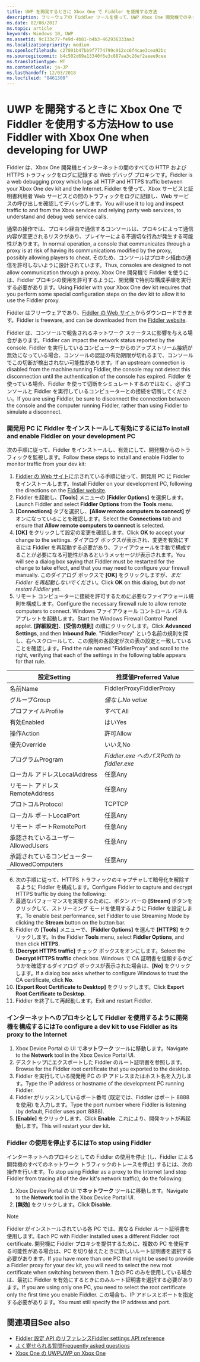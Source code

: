 ```yaml
---
title: UWP を開発するときに Xbox One で Fiddler を使用する方法
description: フリーウェアの Fiddler ツールを使って、UWP Xbox One 開発機でのネットワーク トラフィックを確認する方法について説明します。
ms.date: 02/08/2017
ms.topic: article
keywords: Windows 10, UWP
ms.assetid: 9c133c77-fe9d-4b81-b4b3-462936333aa3
ms.localizationpriority: medium
ms.openlocfilehash: c27891b47bb9f7774799c912cc6f4cae3cea92bc
ms.sourcegitcommit: b4c502d69a13340f6e3c887aa3c26ef2aeee9cee
ms.translationtype: MT
ms.contentlocale: ja-JP
ms.lasthandoff: 12/03/2018
ms.locfileid: "8461308"
---
```

# <a name="how-to-use-fiddler-with-xbox-one-when-developing-for-uwp"></a><span data-ttu-id="b8c40-104">UWP を開発するときに Xbox One で Fiddler を使用する方法</span><span class="sxs-lookup"><span data-stu-id="b8c40-104">How to use Fiddler with Xbox One when developing for UWP</span></span>

<span data-ttu-id="b8c40-105">Fiddler は、Xbox One 開発機とインターネットの間のすべての HTTP および HTTPS トラフィックをログに記録する Web デバッグ プロキシです。</span><span class="sxs-lookup"><span data-stu-id="b8c40-105">Fiddler is a web debugging proxy which logs all HTTP and HTTPS traffic between your Xbox One dev kit and the Internet.</span></span> <span data-ttu-id="b8c40-106">Fiddler を使って、Xbox サービスと証明書利用者 Web サービスとの間のトラフィックをログに記録し、Web サービスの呼び出しを確認してデバッグします。</span><span class="sxs-lookup"><span data-stu-id="b8c40-106">You will use it to log and inspect traffic to and from the Xbox services and relying party web services, to understand and debug web service calls.</span></span> 

<span data-ttu-id="b8c40-107">通常の操作では、プロキシ経由で通信するコンソールは、プロキシによって通信内容が変更されるリスクがあり、プレイヤーによる不適切な行為が発生する可能性があります。</span><span class="sxs-lookup"><span data-stu-id="b8c40-107">In normal operation, a console that communicates through a proxy is at risk of having its communications modified by the proxy, possibly allowing players to cheat.</span></span> <span data-ttu-id="b8c40-108">そのため、コンソールはプロキシ経由の通信を許可しないように設計されています。</span><span class="sxs-lookup"><span data-stu-id="b8c40-108">Thus, consoles are designed to not allow communication through a proxy.</span></span> <span data-ttu-id="b8c40-109">Xbox One 開発機で Fiddler を使うには、Fiddler プロキシの使用を許可するように、開発機で特別な構成手順を実行する必要があります。</span><span class="sxs-lookup"><span data-stu-id="b8c40-109">Using Fiddler with your Xbox One dev kit requires that you perform some special configuration steps on the dev kit to allow it to use the Fiddler proxy.</span></span> 

<span data-ttu-id="b8c40-110">Fiddler はフリーウェアであり、[Fiddler の Web サイト](http://www.fiddler2.com/fiddler2/)からダウンロードできます。</span><span class="sxs-lookup"><span data-stu-id="b8c40-110">Fiddler is freeware, and can be downloaded from the [Fiddler website](http://www.fiddler2.com/fiddler2/).</span></span> 

<span data-ttu-id="b8c40-111">Fiddler は、コンソールで報告されるネットワーク ステータスに影響を与える場合があります。</span><span class="sxs-lookup"><span data-stu-id="b8c40-111">Fiddler can impact the network status reported by the console.</span></span> <span data-ttu-id="b8c40-112">Fiddler を実行しているコンピューターからのアップストリーム接続が無効になっている場合、コンソールの認証の有効期限が切れるまで、コンソールでこの切断が検出されない可能性があります。</span><span class="sxs-lookup"><span data-stu-id="b8c40-112">If an upstream connection is disabled from the machine running Fiddler, the console may not detect this disconnection until the authentication of the console has expired.</span></span> <span data-ttu-id="b8c40-113">Fiddler を使っている場合、Fiddler を使って切断をシミュレートするのではなく、必ずコンソールと Fiddler を実行しているコンピューターとの接続を切断してください。</span><span class="sxs-lookup"><span data-stu-id="b8c40-113">If you are using Fiddler, be sure to disconnect the connection between the console and the computer running Fiddler, rather than using Fiddler to simulate a disconnect.</span></span>

### <a name="to-install-and-enable-fiddler-on-your-development-pc"></a><span data-ttu-id="b8c40-114">開発用 PC に Fiddler をインストールして有効にするには</span><span class="sxs-lookup"><span data-stu-id="b8c40-114">To install and enable Fiddler on your development PC</span></span>
<span data-ttu-id="b8c40-115">次の手順に従って、Fiddler をインストールし、有効にして、開発機からのトラフィックを監視します。</span><span class="sxs-lookup"><span data-stu-id="b8c40-115">Follow these steps to install and enable Fiddler to monitor traffic from your dev kit:</span></span>

1. <span data-ttu-id="b8c40-116">[Fiddler の Web サイト](http://www.fiddler2.com/fiddler2/)に示されている手順に従って、開発用 PC に Fiddler をインストールします。</span><span class="sxs-lookup"><span data-stu-id="b8c40-116">Install Fiddler on your development PC, following the directions on the [Fiddler website](http://www.fiddler2.com/fiddler2/).</span></span> 
2. <span data-ttu-id="b8c40-117">Fiddler を起動し、**[Tools]** メニューの **[Fiddler Options]** を選択します。</span><span class="sxs-lookup"><span data-stu-id="b8c40-117">Launch Fiddler and select **Fiddler Options** from the **Tools** menu.</span></span> 
3. <span data-ttu-id="b8c40-118">**[Connections]** タブを選択し、**[Allow remote computers to connect]** がオンになっていることを確認します。</span><span class="sxs-lookup"><span data-stu-id="b8c40-118">Select the **Connections** tab and ensure that **Allow remote computers to connect** is selected.</span></span> 
4. <span data-ttu-id="b8c40-119">**[OK]** をクリックして設定の変更を確認します。</span><span class="sxs-lookup"><span data-stu-id="b8c40-119">Click **OK** to accept your change to the settings.</span></span> <span data-ttu-id="b8c40-120">ダイアログ ボックスが表示され、変更を有効にするには Fiddler を再起動する必要があり、ファイアウォールを手動で構成することが必要になる可能性があるというメッセージが表示されます。</span><span class="sxs-lookup"><span data-stu-id="b8c40-120">You will see a dialog box saying that Fiddler must be restarted for the change to take effect, and that you may need to configure your firewall manually.</span></span> <span data-ttu-id="b8c40-121">このダイアログ ボックスで **[OK]** をクリックしますが、*まだ Fiddler を再起動しないでください*。</span><span class="sxs-lookup"><span data-stu-id="b8c40-121">Click **OK** on this dialog, but *do not restart Fiddler yet*.</span></span>
5. <span data-ttu-id="b8c40-122">リモート コンピューターに接続を許可するために必要なファイアウォール規則を構成します。</span><span class="sxs-lookup"><span data-stu-id="b8c40-122">Configure the necessary firewall rule to allow remote computers to connect.</span></span> <span data-ttu-id="b8c40-123">Windows ファイアウォール コントロール パネル アプレットを起動します。</span><span class="sxs-lookup"><span data-stu-id="b8c40-123">Start the Windows Firewall Control Panel applet.</span></span> <span data-ttu-id="b8c40-124">**[詳細設定]**、**[受信の規則]** の順にクリックします。</span><span class="sxs-lookup"><span data-stu-id="b8c40-124">Click **Advanced Settings**, and then **Inbound Rule**.</span></span> <span data-ttu-id="b8c40-125">"FiddlerProxy" という名前の規則を探し、右へスクロールして、この規則の各設定が次の表の設定と一致していることを確認します。</span><span class="sxs-lookup"><span data-stu-id="b8c40-125">Find the rule named "FiddlerProxy" and scroll to the right, verifying that each of the settings in the following table appears for that rule.</span></span>
  
  | <span data-ttu-id="b8c40-126">設定</span><span class="sxs-lookup"><span data-stu-id="b8c40-126">Setting</span></span>           | <span data-ttu-id="b8c40-127">推奨値</span><span class="sxs-lookup"><span data-stu-id="b8c40-127">Preferred Value</span></span>                |
  | ----              | ----                           |
  | <span data-ttu-id="b8c40-128">名前</span><span class="sxs-lookup"><span data-stu-id="b8c40-128">Name</span></span>              | <span data-ttu-id="b8c40-129">FiddlerProxy</span><span class="sxs-lookup"><span data-stu-id="b8c40-129">FiddlerProxy</span></span>                   |
  | <span data-ttu-id="b8c40-130">グループ</span><span class="sxs-lookup"><span data-stu-id="b8c40-130">Group</span></span>             | *<span data-ttu-id="b8c40-131">値なし</span><span class="sxs-lookup"><span data-stu-id="b8c40-131">No value</span></span>* |
  | <span data-ttu-id="b8c40-132">プロファイル</span><span class="sxs-lookup"><span data-stu-id="b8c40-132">Profile</span></span>           | <span data-ttu-id="b8c40-133">すべて</span><span class="sxs-lookup"><span data-stu-id="b8c40-133">All</span></span>                            |
  | <span data-ttu-id="b8c40-134">有効</span><span class="sxs-lookup"><span data-stu-id="b8c40-134">Enabled</span></span>           | <span data-ttu-id="b8c40-135">はい</span><span class="sxs-lookup"><span data-stu-id="b8c40-135">Yes</span></span>                            |
  | <span data-ttu-id="b8c40-136">操作</span><span class="sxs-lookup"><span data-stu-id="b8c40-136">Action</span></span>            | <span data-ttu-id="b8c40-137">許可</span><span class="sxs-lookup"><span data-stu-id="b8c40-137">Allow</span></span>                          |
  | <span data-ttu-id="b8c40-138">優先</span><span class="sxs-lookup"><span data-stu-id="b8c40-138">Override</span></span>          | <span data-ttu-id="b8c40-139">いいえ</span><span class="sxs-lookup"><span data-stu-id="b8c40-139">No</span></span>                             |
  | <span data-ttu-id="b8c40-140">プログラム</span><span class="sxs-lookup"><span data-stu-id="b8c40-140">Program</span></span>           | *<span data-ttu-id="b8c40-141">Fiddler.exe へのパス</span><span class="sxs-lookup"><span data-stu-id="b8c40-141">Path to fiddler.exe</span></span>*          |
  | <span data-ttu-id="b8c40-142">ローカル アドレス</span><span class="sxs-lookup"><span data-stu-id="b8c40-142">LocalAddress</span></span>      | <span data-ttu-id="b8c40-143">任意</span><span class="sxs-lookup"><span data-stu-id="b8c40-143">Any</span></span>                            |
  | <span data-ttu-id="b8c40-144">リモート アドレス</span><span class="sxs-lookup"><span data-stu-id="b8c40-144">RemoteAddress</span></span>     | <span data-ttu-id="b8c40-145">任意</span><span class="sxs-lookup"><span data-stu-id="b8c40-145">Any</span></span>                            |
  | <span data-ttu-id="b8c40-146">プロトコル</span><span class="sxs-lookup"><span data-stu-id="b8c40-146">Protocol</span></span>          | <span data-ttu-id="b8c40-147">TCP</span><span class="sxs-lookup"><span data-stu-id="b8c40-147">TCP</span></span>                            |
  | <span data-ttu-id="b8c40-148">ローカル ポート</span><span class="sxs-lookup"><span data-stu-id="b8c40-148">LocalPort</span></span>         | <span data-ttu-id="b8c40-149">任意</span><span class="sxs-lookup"><span data-stu-id="b8c40-149">Any</span></span>                            |
  | <span data-ttu-id="b8c40-150">リモート ポート</span><span class="sxs-lookup"><span data-stu-id="b8c40-150">RemotePort</span></span>        | <span data-ttu-id="b8c40-151">任意</span><span class="sxs-lookup"><span data-stu-id="b8c40-151">Any</span></span>                            |
  | <span data-ttu-id="b8c40-152">承認されているユーザー</span><span class="sxs-lookup"><span data-stu-id="b8c40-152">AllowedUsers</span></span>      | <span data-ttu-id="b8c40-153">任意</span><span class="sxs-lookup"><span data-stu-id="b8c40-153">Any</span></span>                            |
  | <span data-ttu-id="b8c40-154">承認されているコンピューター</span><span class="sxs-lookup"><span data-stu-id="b8c40-154">AllowedComputers</span></span>  | <span data-ttu-id="b8c40-155">任意</span><span class="sxs-lookup"><span data-stu-id="b8c40-155">Any</span></span>                            |


6. <span data-ttu-id="b8c40-156">次の手順に従って、HTTPS トラフィックのキャプチャして暗号化を解除するように Fiddler を構成します。</span><span class="sxs-lookup"><span data-stu-id="b8c40-156">Configure Fiddler to capture and decrypt HTTPS traffic by doing the following:</span></span>
  1. <span data-ttu-id="b8c40-157">最適なパフォーマンスを実現するために、ボタン バーの **[Stream]** ボタンをクリックして、ストリーミング モードを使用するように Fiddler を設定します。</span><span class="sxs-lookup"><span data-stu-id="b8c40-157">To enable best performance, set Fiddler to use Streaming Mode by clicking the **Stream** button on the button bar.</span></span>
  2. <span data-ttu-id="b8c40-158">Fiddler の **[Tools]** メニューで、**[Fiddler Options]** を選んで **[HTTPS]** をクリックします。</span><span class="sxs-lookup"><span data-stu-id="b8c40-158">In the Fiddler **Tools** menu, select **Fiddler Options**, and then click **HTTPS**.</span></span>
  3. <span data-ttu-id="b8c40-159">**[Decrypt HTTPS traffic]** チェック ボックスをオンにします。</span><span class="sxs-lookup"><span data-stu-id="b8c40-159">Select the **Decrypt HTTPS traffic** check box.</span></span> <span data-ttu-id="b8c40-160">Windows で CA 証明書を信頼するかどうかを確認するダイアログ ボックスが表示された場合は、**[No]** をクリックします。</span><span class="sxs-lookup"><span data-stu-id="b8c40-160">If a dialog box asks whether to configure Windows to trust the CA certificate, click **No**.</span></span>
  4. <span data-ttu-id="b8c40-161">**[Export Root Certificate to Desktop]** をクリックします。</span><span class="sxs-lookup"><span data-stu-id="b8c40-161">Click **Export Root Certificate to Desktop**.</span></span>
7. <span data-ttu-id="b8c40-162">Fiddler を終了して再起動します。</span><span class="sxs-lookup"><span data-stu-id="b8c40-162">Exit and restart Fiddler.</span></span>

### <a name="to-configure-a-dev-kit-to-use-fiddler-as-its-proxy-to-the-internet"></a><span data-ttu-id="b8c40-163">インターネットへのプロキシとして Fiddler を使用するように開発機を構成するには</span><span class="sxs-lookup"><span data-stu-id="b8c40-163">To configure a dev kit to use Fiddler as its proxy to the Internet</span></span>

1. <span data-ttu-id="b8c40-164">Xbox Device Portal の UI で**ネットワーク** ツールに移動します。</span><span class="sxs-lookup"><span data-stu-id="b8c40-164">Navigate to the **Network** tool in the Xbox Device Portal UI.</span></span>
2. <span data-ttu-id="b8c40-165">デスクトップにエクスポートした Fiddler のルート証明書を参照します。</span><span class="sxs-lookup"><span data-stu-id="b8c40-165">Browse for the Fiddler root certificate that you exported to the desktop.</span></span> 
3. <span data-ttu-id="b8c40-166">Fiddler を実行している開発用 PC の IP アドレスまたはホスト名を入力します。</span><span class="sxs-lookup"><span data-stu-id="b8c40-166">Type the IP address or hostname of the development PC running Fiddler.</span></span>
4. <span data-ttu-id="b8c40-167">Fiddler がリッスンしているポート番号 (既定では、Fiddler はポート 8888 を使用) を入力します。</span><span class="sxs-lookup"><span data-stu-id="b8c40-167">Type the port number where Fiddler is listening (by default, Fiddler uses port 8888).</span></span> 
5. <span data-ttu-id="b8c40-168">**[Enable]** をクリックします。</span><span class="sxs-lookup"><span data-stu-id="b8c40-168">Click **Enable**.</span></span> <span data-ttu-id="b8c40-169">これにより、開発キットが再起動します。</span><span class="sxs-lookup"><span data-stu-id="b8c40-169">This will restart your dev kit.</span></span>

### <a name="to-stop-using-fiddler"></a><span data-ttu-id="b8c40-170">Fiddler の使用を停止するには</span><span class="sxs-lookup"><span data-stu-id="b8c40-170">To stop using Fiddler</span></span>
<span data-ttu-id="b8c40-171">インターネットへのプロキシとしての Fiddler の使用を停止 (し、Fiddler による開発機のすべてのネットワーク トラフィックのトレースを停止) するには、次の操作を行います。</span><span class="sxs-lookup"><span data-stu-id="b8c40-171">To stop using Fiddler as a proxy to the Internet (and stop Fiddler from tracing all of the dev kit's network traffic), do the following:</span></span>

1. <span data-ttu-id="b8c40-172">Xbox Device Portal の UI で**ネットワーク** ツールに移動します。</span><span class="sxs-lookup"><span data-stu-id="b8c40-172">Navigate to the **Network** tool in the Xbox Device Portal UI.</span></span>
2. <span data-ttu-id="b8c40-173">**[無効]** をクリックします。</span><span class="sxs-lookup"><span data-stu-id="b8c40-173">Click **Disable**.</span></span>

> [!NOTE]
> <span data-ttu-id="b8c40-174">Fiddler がインストールされている各 PC では、異なる Fiddler ルート証明書を使用します。</span><span class="sxs-lookup"><span data-stu-id="b8c40-174">Each PC with Fiddler installed uses a different Fiddler root certificate.</span></span> <span data-ttu-id="b8c40-175">開発機に Fiddler プロキシを提供するために、複数の PC を使用する可能性がある場合は、PC を切り替えたときに新しいルート証明書を選択する必要があります。</span><span class="sxs-lookup"><span data-stu-id="b8c40-175">If you have more than one PC that might be used to provide a Fiddler proxy for your dev kit, you will need to select the new root certificate when switching between them.</span></span> <span data-ttu-id="b8c40-176">1 台の PC のみを使用している場合は、最初に Fiddler を有効にするときにのみルート証明書を選択する必要があります。</span><span class="sxs-lookup"><span data-stu-id="b8c40-176">If you are using only one PC, you need to select the root certificate only the first time you enable Fiddler.</span></span> <span data-ttu-id="b8c40-177">この場合も、IP アドレスとポートを指定する必要があります。</span><span class="sxs-lookup"><span data-stu-id="b8c40-177">You must still specify the IP address and port.</span></span>

## <a name="see-also"></a><span data-ttu-id="b8c40-178">関連項目</span><span class="sxs-lookup"><span data-stu-id="b8c40-178">See also</span></span>
- [<span data-ttu-id="b8c40-179">Fiddler 設定 API のリファレンス</span><span class="sxs-lookup"><span data-stu-id="b8c40-179">Fiddler settings API reference</span></span>](wdp-fiddler-api.md)
- [<span data-ttu-id="b8c40-180">よく寄せられる質問</span><span class="sxs-lookup"><span data-stu-id="b8c40-180">Frequently asked questions</span></span>](frequently-asked-questions.md)
- [<span data-ttu-id="b8c40-181">Xbox One の UWP</span><span class="sxs-lookup"><span data-stu-id="b8c40-181">UWP on Xbox One</span></span>](index.md)



